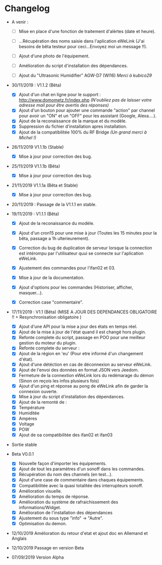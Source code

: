 # Changelog

- A venir : 
	- [ ] Mise en place d'une fonction de traitement d'alèrtes (date et heure).
	- [ ] ...Récupération des noms saisie dans l'aplication eWeLink (J'ai besoins de bêta testeur pour ceci...Envoyez moi un message !!).
	- [ ] Ajout d'une photo de l'équipement.
	- [ ] Amélioration du script d'installation des dépendances.
	- [ ] Ajout du "Ultrasonic Humidifier" AGW-D7 (WI16) *Merci à kubico29*



- 30/11/2019 : V1.1.2 (Bêta)
	- [x] Ajout d'un chat en ligne pour le support : http://www.domometz.fr/index.php *(N'oubliez pas de laisser votre adresse mail pour être avertis des réponses)*
	- [x] Ajout d'un bouton pour ajouter une commande "action" par channel pour avoir un "ON" et un "OFF" pour les assistant (Google, Alexa....).
	- [x] Ajout de la reconaissance de la marque et du modèle.
	- [x] Suppression du fichier d'installation apres installation.
	- [x] Ajout de la compatibilitée 100% du RF Bridge *(Un grand merci à Michel !)*

- 26/11/2019 V1.1.1b (Stable)
    - [x] Mise à jour pour correction des bug.

- 25/11/2019 V1.1.1b (Bêta)
    - [x] Mise à jour pour correction des bug.

- 21/11/2019 V1.1.1a (Bêta et Stable)
    - [x] Mise à jour pour correction des bug.

- 20/11/2019 : Passage de la V1.1.1 en stable.

- 19/11/2019 : V1.1.1 (Bêta)
	- [x] Ajout de la reconaissance du modèle.
	- [x] Ajout d'un cron15 pour une mise à jour (Toutes les 15 minutes pour la bêta, passage a 1h ulterieurement).
	- [x] Correction du bug de duplication de serveur lorsque la connection est intérompu par l'utilisateur quui se connecte sur l'aplication eWeLink.
	- [x] Ajustement des commandes pour l'ifan02 et 03.
	- [x] Mise à jour de la documentation.
	- [x] Ajout d'options pour les commandes (Historiser, afficher, masquer...).
	- [x] Correction case "commentaire".
  

- 17/11/2019 : V1.1 (Bêta) (MISE A JOUR DES DEPENDANCES OBLIGATOIRE !! + Resynchronisation obligatoire )
	- [x] Ajout d'une API pour la mise a jour des états en temps réel.
	- [x] Ajout de la mise à jour de l'état quand il est changé hors plugin.
	- [x] Refonte complete du script, passage en POO pour une meilleur gestion du moteur du plugin.
	- [x] Refonte complete du serveur : 
	- [x] Ajout de la région en 'eu' (Pour etre informé d'un changement d'état).
	- [x] Ajout d'une détéction en cas de déconnexion au serveur eWeLink.
	- [x] Ajout de l'envoi des données en format JSON vers Jeedom.
	- [x] Fermeture de la connextion eWeLink lors du redémarage du démon (Sinon on reçois les infos plusieurs fois)
	- [x] Ajout d'un ping et réponse au pong de eWeLink afin de garder la connexion ouverte.
	- [x] Mise à jour du script d'installation des dépendances.
	- [x] Ajout de la remonté de : 
	- [x] Température
	- [x] Humiditée
	- [x] Ampères
	- [x] Voltage
	- [x] POW
	- [x] Ajout de oa compatibilitée des ifan02 et ifan03

- Sortie stable
- Beta V0.0.1
	- [x] Nouvelle façon d'importer les équipements.
	- [x] Ajout de tout les paramètres d'un sonoff dans les commandes.
	- [x] Récupération du nom des channels (en test...).
	- [x] Ajout d'une case de commentaire dans chaques équipements.
	- [x] Compatibilitée avec la quasi totalitée des interrupteurs sonoff.
	- [x] Amélioration visuelle.
	- [x] Amélioration du temps de réponse.
	- [x] Amélioration du système de rafraichissement des informations/Widget.
	- [x] Amélioration de l'installation des dépendances
	- [x] Ajustement du sous type "info" -> "Autre".
	- [x] Optimisation du demon.
- 12/10/2019 Amélioration du retour d'etat et ajout doc en Allemand et Anglais
- 12/10/2019 Passage en version Beta
- 07/09/2019 Version Alpha
